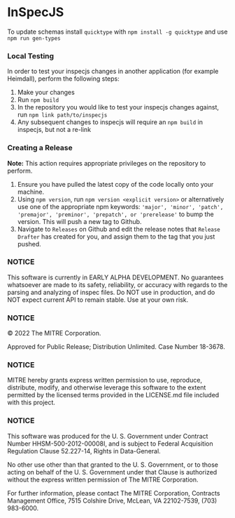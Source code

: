 # InSpecJS

To update schemas install `quicktype` with `npm install -g quicktype` and use `npm run gen-types`

### Local Testing

In order to test your inspecjs changes in another application (for example Heimdall), perform the following steps:

1. Make your changes
2. Run `npm build`
3. In the repository you would like to test your inspecjs changes against, run `npm link path/to/inspecjs`
4. Any subsequent changes to inspecjs will require an `npm build` in inspecjs, but not a re-link

### Creating a Release

**Note:** This action requires appropriate privileges on the repository to perform.

1. Ensure you have pulled the latest copy of the code locally onto your machine.
1. Using `npm version`, run `npm version <explicit version>` or alternatively use one of the appropriate npm keywords: `'major', 'minor', 'patch', 'premajor', 'preminor', 'prepatch', or 'prerelease'` to bump the version. This will push a new tag to Github.
1. Navigate to `Releases` on Github and edit the release notes that `Release Drafter` has created for you, and assign them to the tag that you just pushed.

### NOTICE

This software is currently in EARLY ALPHA DEVELOPMENT. No guarantees whatsoever are made to its safety, reliability, or accuracy with regards to the parsing and analyzing of inspec files. Do NOT use in production, and do NOT expect current API to remain stable. Use at your own risk.

### NOTICE

© 2022 The MITRE Corporation.

Approved for Public Release; Distribution Unlimited. Case Number 18-3678.

### NOTICE

MITRE hereby grants express written permission to use, reproduce, distribute, modify, and otherwise leverage this software to the extent permitted by the licensed terms provided in the LICENSE.md file included with this project.

### NOTICE

This software was produced for the U. S. Government under Contract Number HHSM-500-2012-00008I, and is subject to Federal Acquisition Regulation Clause 52.227-14, Rights in Data-General.

No other use other than that granted to the U. S. Government, or to those acting on behalf of the U. S. Government under that Clause is authorized without the express written permission of The MITRE Corporation.

For further information, please contact The MITRE Corporation, Contracts Management Office, 7515 Colshire Drive, McLean, VA  22102-7539, (703) 983-6000.
